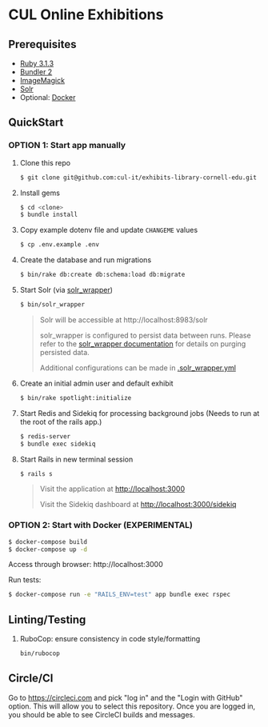 # CUL Online Exhibitions

## Prerequisites

* [Ruby 3.1.3](https://www.ruby-lang.org/en/documentation/installation/)
* [Bundler 2](https://bundler.io/)
* [ImageMagick](https://imagemagick.org/script/download.php)
* [Solr](https://solr.apache.org/guide/solr/latest/deployment-guide/installing-solr.html)
* Optional: [Docker](https://docs.docker.com/get-docker/)

## QuickStart

### OPTION 1: Start app manually

1. Clone this repo
   ```sh
   $ git clone git@github.com:cul-it/exhibits-library-cornell-edu.git
   ```

1. Install gems
   ```sh
   $ cd <clone>
   $ bundle install
   ```

1. Copy example dotenv file and update `CHANGEME` values
   ```sh
   $ cp .env.example .env
   ```

1. Create the database and run migrations
   ```sh
   $ bin/rake db:create db:schema:load db:migrate
   ```

1. Start Solr (via [solr_wrapper](https://github.com/cbeer/solr_wrapper))
   ```sh
   $ bin/solr_wrapper
   ```
   > Solr will be accessible at http://localhost:8983/solr
   >
   > solr_wrapper is configured to persist data between runs. Please refer to the [solr_wrapper documentation](https://github.com/cbeer/solr_wrapper#cleaning-your-repository-from-the-command-line) for details on purging persisted data.
   >
   > Additional configurations can be made in [.solr_wrapper.yml](.solr_wrapper.yml)

1. Create an initial admin user and default exhibit
   ```sh
   $ bin/rake spotlight:initialize
   ```

1. Start Redis and Sidekiq for processing background jobs (Needs to run at the root of the rails app.)
   ```sh
   $ redis-server
   $ bundle exec sidekiq
   ```

1. Start Rails in new terminal session
   ```sh
   $ rails s
   ```
   > Visit the application at [http://localhost:3000](http://localhost:3000)
   >
   > Visit the Sidekiq dashboard at [http://localhost:3000/sidekiq](http://localhost:3000/sidekiq)


### OPTION 2: Start with Docker (EXPERIMENTAL)

```sh
$ docker-compose build
$ docker-compose up -d
```

Access through browser: http://localhost:3000

Run tests:
```sh
$ docker-compose run -e "RAILS_ENV=test" app bundle exec rspec
```

## Linting/Testing

1. RuboCop: ensure consistency in code style/formatting

   ```sh
   bin/rubocop
   ```

## Circle/CI
Go to https://circleci.com and pick "log in" and the "Login with GitHub" option.  This will allow you to select this repository.  Once you are logged in, you should be able to see CircleCI builds and messages.   
